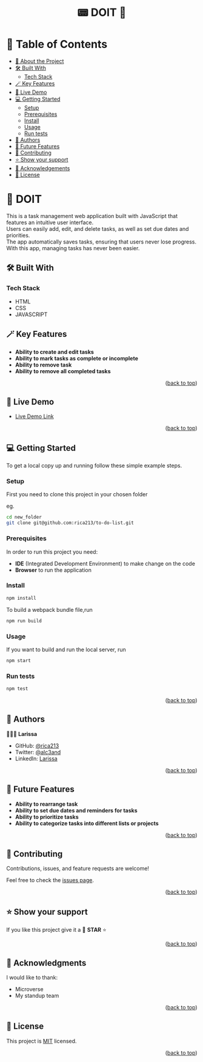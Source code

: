 <a name="readme-top"></a>

<div align="center">
  <!-- You are encouraged to replace this logo with your own! Otherwise you can also remove it. -->
<!-- <img src="" alt="logo" width="140"  height="auto" /> -->
  <br/>

  <h1><b> 📟 DOIT 📑</b></h1>

</div>

<!-- TABLE OF CONTENTS -->

# 📗 Table of Contents

- [📖 About the Project](#about-project)
- [🛠 Built With](#built-with)
  - [Tech Stack](#tech-stack)
- [🪄 Key Features](#key-features)
- [🚀 Live Demo](#live-demo)
- [💻 Getting Started](#getting-started)
  - [Setup](#setup)
  - [Prerequisites](#prerequisites)
  - [Install](#install)
  - [Usage](#usage)
  - [Run tests](#run-tests)
- [👥 Authors](#authors)
- [🔭 Future Features](#future-features)
- [🤝 Contributing](#contributing)
- [⭐️ Show your support](#support)
- [🙏 Acknowledgements](#acknowledgements)
- [📝 License](#license)

<!-- PROJECT DESCRIPTION -->

# 📖 DOIT <a name="about-project"></a>

This is a task management web application built with JavaScript that features an intuitive user interface. <br>
Users can easily add, edit, and delete tasks, as well as set due dates and priorities. <br>
The app automatically saves tasks, ensuring that users never lose progress. With this app, managing tasks has never been easier.

## 🛠 Built With <a name="built-with"></a>

### Tech Stack <a name="tech-stack"></a>

- HTML
- CSS
- JAVASCRIPT

<!-- Features -->

## 🪄 Key Features <a name="key-features"></a>

- **Ability to create and edit tasks**
- **Ability to mark tasks as complete or incomplete**
- **Ability to remove task**
- **Ability to remove all completed tasks**

<p align="right">(<a href="#readme-top">back to top</a>)</p>

<!-- LIVE DEMO -->

## 🚀 Live Demo <a name="live-demo"></a>

- [Live Demo Link](https://rica213.github.io/to-do-list/dist/)

<p align="right">(<a href="#readme-top">back to top</a>)</p>

<!-- GETTING STARTED -->

## 💻 Getting Started <a name="getting-started"></a>

To get a local copy up and running follow these simple example steps.

### Setup <a name="setup"></a>

First you need to clone this project in your chosen folder

eg.
```sh
cd new_folder
git clone git@github.com:rica213/to-do-list.git
```

### Prerequisites <a name="prerequisites"></a>

In order to run this project you need:

- **IDE** (Integrated Development Environment) to make change on the code
- **Browser** to run the application

### Install <a name="install"></a>

```js
npm install
```
To build a webpack bundle file,run

```js
npm run build
```

### Usage <a name="usage"></a>

If you want to build and run the local server, run

```js
npm start
```

### Run tests <a name="run-tests"></a>

```js
npm test
```

<p align="right">(<a href="#readme-top">back to top</a>)</p>

<!-- AUTHORS -->

## 👥 Authors <a name="authors"></a>

🧛🏽‍♀️ **Larissa**

- GitHub: [@rica213](https://github.com/rica213)
- Twitter: [@alc3and](https://twitter.com/alc3and)
- LinkedIn: [Larissa](https://linkedin.com/in/larissa-clarielle/)

<p align="right">(<a href="#readme-top">back to top</a>)</p>

<!-- FUTURE FEATURES -->

## 🔭 Future Features <a name="future-features"></a>

- **Ability to rearrange task**
- **Ability to set due dates and reminders for tasks**
- **Ability to prioritize tasks**
- **Ability to categorize tasks into different lists or projects**

<p align="right">(<a href="#readme-top">back to top</a>)</p>

<!-- CONTRIBUTING -->

## 🤝 Contributing <a name="contributing"></a>

Contributions, issues, and feature requests are welcome!

Feel free to check the [issues page](../../issues/).

<p align="right">(<a href="#readme-top">back to top</a>)</p>

<!-- SUPPORT -->

## ⭐️ Show your support <a name="support"></a>

If you like this project give it a 🌟 **STAR** ⭐

<p align="right">(<a href="#readme-top">back to top</a>)</p>

<!-- ACKNOWLEDGEMENTS -->

## 🙏 Acknowledgments <a name="acknowledgements"></a>

I would like to thank:
- Microverse
- My standup team

<p align="right">(<a href="#readme-top">back to top</a>)</p>

<!-- LICENSE -->

## 📝 License <a name="license"></a>

This project is [MIT](./LICENSE) licensed.

<p align="right">(<a href="#readme-top">back to top</a>)</p>
